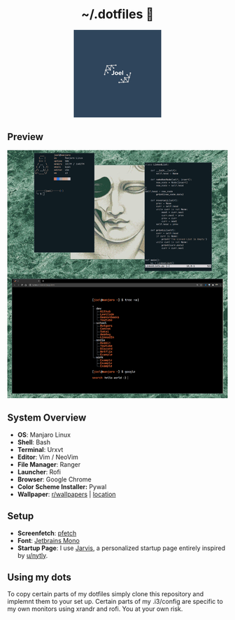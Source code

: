 <h1 align="center"> ~/.dotfiles 📗 </h1>
<div align="center">
  <a>
    <img src="images/logoRepo.png" width="200">
  </a>
</div

<h1 align="center"></h1>


## Preview



<div align="center">
  <a>
    <img src="images/sample.png" width="600">
  </a>
</div>


## System Overview 
+ **OS**: Manjaro Linux
+ **Shell**: Bash
+ **Terminal**: Urxvt
+ **Editor**: Vim / NeoVim
+ **File Manager**: Ranger
+ **Launcher**: Rofi
+ **Browser**: Google Chrome
+ **Color Scheme Installer:** Pywal
+ **Wallpaper**: [r/wallpapers](https://www.reddit.com/r/wallpapers/) | [location](https://github.com/loej/dotfiles/blob/master/images/wallpaper.jpg)

## Setup 

+ **Screenfetch**: [pfetch](https://github.com/dylanaraps/pfetch)
+ **Font**: [Jetbrains Mono](https://www.jetbrains.com/lp/mono/)
+ **Startup Page**: I use [Jarvis](https://github.com/loej/Jarvis), a personalized startup page entirely inspired by [u/nytly](https://www.reddit.com/r/startpages/comments/f6hfoq/term_tree/?utm_source=share&utm_medium=web2x). 

## Using my dots

To copy certain parts of my dotfiles simply clone this repository and implemnt them to your set up. Certain parts of my .i3/config are specific to my own monitors using xrandr and rofi. You at your own risk.